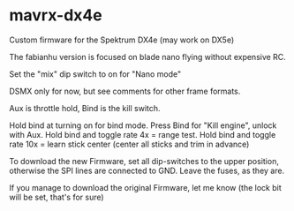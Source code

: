 mavrx-dx4e
==========

Custom firmware for the Spektrum DX4e (may work on DX5e)

The fabianhu version is focused on blade nano flying without expensive RC.

Set the "mix" dip switch to on for "Nano mode"

DSMX only for now, but see comments for other frame formats.

Aux is throttle hold, Bind is the kill switch.

Hold bind at turning on for bind mode. Press Bind for "Kill engine", unlock with Aux. Hold bind and toggle rate 4x = range test. Hold bind and toggle rate 10x = learn stick center (center all sticks and trim in advance)

To download the new Firmware, set all dip-switches to the upper position, otherwise the SPI lines are connected to GND. Leave the fuses, as they are.

If you manage to download the original Firmware, let me know (the lock bit will be set, that's for sure)


